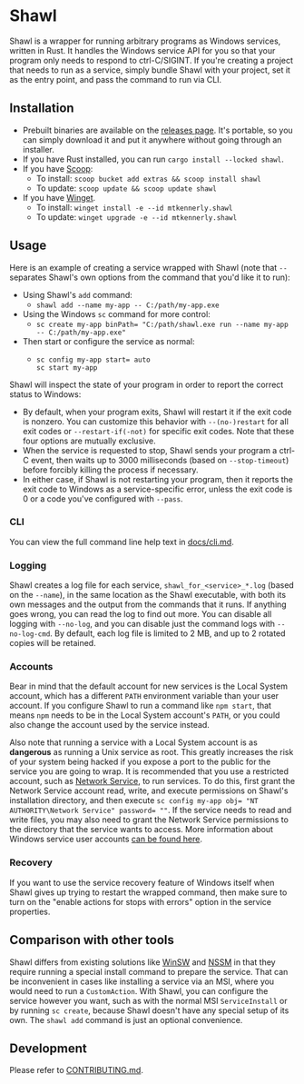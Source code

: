 # Shawl

Shawl is a wrapper for running arbitrary programs as Windows services, written in Rust.
It handles the Windows service API for you
so that your program only needs to respond to ctrl-C/SIGINT.
If you're creating a project that needs to run as a service,
simply bundle Shawl with your project, set it as the entry point,
and pass the command to run via CLI.

## Installation
* Prebuilt binaries are available on the
  [releases page](https://github.com/mtkennerly/shawl/releases).
  It's portable, so you can simply download it and put it anywhere
  without going through an installer.
* If you have Rust installed, you can run `cargo install --locked shawl`.
* If you have [Scoop](https://scoop.sh):
  * To install: `scoop bucket add extras && scoop install shawl`
  * To update: `scoop update && scoop update shawl`
* If you have [Winget](https://github.com/microsoft/winget-cli).
  * To install: `winget install -e --id mtkennerly.shawl`
  * To update: `winget upgrade -e --id mtkennerly.shawl`

## Usage
Here is an example of creating a service wrapped with Shawl
(note that `--` separates Shawl's own options from the command that you'd like it to run):

* Using Shawl's `add` command:
  * `shawl add --name my-app -- C:/path/my-app.exe`
* Using the Windows `sc` command for more control:
  * `sc create my-app binPath= "C:/path/shawl.exe run --name my-app -- C:/path/my-app.exe"`
* Then start or configure the service as normal:
  * ```
    sc config my-app start= auto
    sc start my-app
    ```

Shawl will inspect the state of your program in order to report the correct status to Windows:

* By default, when your program exits, Shawl will restart it if the exit code is nonzero.
  You can customize this behavior with `--(no-)restart` for all exit codes
  or `--restart-if(-not)` for specific exit codes.
  Note that these four options are mutually exclusive.
* When the service is requested to stop, Shawl sends your program a ctrl-C event,
  then waits up to 3000 milliseconds (based on `--stop-timeout`)
  before forcibly killing the process if necessary.
* In either case, if Shawl is not restarting your program,
  then it reports the exit code to Windows as a service-specific error,
  unless the exit code is 0 or a code you've configured with `--pass`.

### CLI
You can view the full command line help text in [docs/cli.md](./docs/cli.md).

### Logging
Shawl creates a log file for each service,
`shawl_for_<service>_*.log` (based on the `--name`),
in the same location as the Shawl executable,
with both its own messages and the output from the commands that it runs.
If anything goes wrong, you can read the log to find out more.
You can disable all logging with `--no-log`,
and you can disable just the command logs with `--no-log-cmd`.
By default, each log file is limited to 2 MB, and up to 2 rotated copies will be retained.

### Accounts
Bear in mind that the default account for new services is the Local System account,
which has a different `PATH` environment variable than your user account.
If you configure Shawl to run a command like `npm start`,
that means `npm` needs to be in the Local System account's `PATH`,
or you could also change the account used by the service instead.

Also note that running a service with a Local System account is as **dangerous** as running a Unix service as root.
This greatly increases the risk of your system being hacked
if you expose a port to the public for the service you are going to wrap.
It is recommended that you use a restricted account, such as
[Network Service](https://learn.microsoft.com/en-us/windows/win32/services/networkservice-account),
to run services.
To do this, first grant the Network Service account read, write, and execute permissions on Shawl's installation directory,
and then execute `sc config my-app obj= "NT AUTHORITY\Network Service" password= ""`.
If the service needs to read and write files,
you may also need to grant the Network Service permissions to the directory that the service wants to access.
More information about Windows service user accounts [can be found here](https://stackoverflow.com/questions/510170).

### Recovery
If you want to use the service recovery feature of Windows itself
when Shawl gives up trying to restart the wrapped command,
then make sure to turn on the "enable actions for stops with errors" option in the service properties.

## Comparison with other tools
Shawl differs from existing solutions like
[WinSW](https://github.com/kohsuke/winsw) and [NSSM](https://nssm.cc)
in that they require running a special install command to prepare the service.
That can be inconvenient in cases like installing a service via an MSI,
where you would need to run a `CustomAction`.
With Shawl, you can configure the service however you want,
such as with the normal MSI `ServiceInstall` or by running `sc create`,
because Shawl doesn't have any special setup of its own.
The `shawl add` command is just an optional convenience.

## Development
Please refer to [CONTRIBUTING.md](CONTRIBUTING.md).
